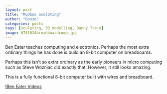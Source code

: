 ```yaml
---
layout: post
title: "Mudbox Sculpting"
author: "Gonzo"
categories: posts
tags: [sculpting, 3D modelling, Danny Trejo]
image: 0781024breadboardcomp.jpg
---
```


Ben Eater teaches computing and electronics. Perhaps the most extra ordinary things he has done is build an 8-bit computer on breadboards.

Perhaps this isn't so extra ordinary as the early pioneers in micro computing such as Steve Wozniac did exactly that. However, it still looks amazing.

This is a fully functional 8-bit computer built with wires and breadboard.

[!Ben Eater Videos](https://www.youtube.com/watch?v=HyznrdDSSGM&list=PLowKtXNTBypGqImE405J2565dvjafglHU)


